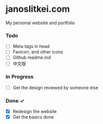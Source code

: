 # janoslitkei.com
My personal website and portfolio

### Todo

- [ ] Meta tags in head
- [ ] Favicon, and other icons
- [ ] Github readme.md
- [ ] 中文版

### In Progress

- [ ] Get the design reviewed by someone else

### Done ✓

- [x] Redesign the website
- [x] Get the basics done